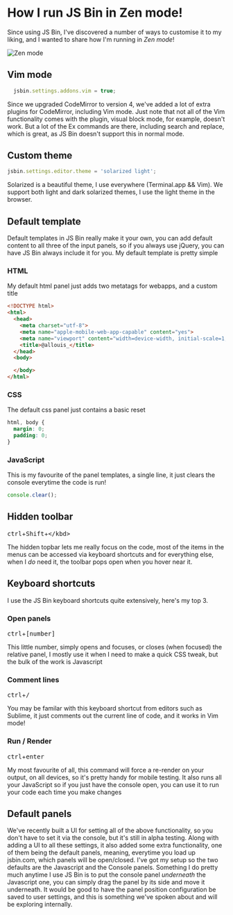 # How I run JS Bin in Zen mode!

Since using JS Bin, I've discovered a number of ways to customise it to my liking, and I wanted to share how I'm running in *Zen mode*!

![Zen mode](/images/jsbin-zen-mode-1.png)

## Vim mode

```javascript
  jsbin.settings.addons.vim = true;
```

Since we upgraded CodeMirror to version 4, we've added a lot of extra plugins for
CodeMirror, including Vim mode. Just note that not all of the Vim functionality
comes with the plugin, visual block mode, for example, doesn't work. But a lot of
the Ex commands are there, including search and replace, which is great, as JS Bin
doesn't support this in normal mode.

## Custom theme

```javascript
jsbin.settings.editor.theme = 'solarized light';
```

Solarized is a beautiful theme, I use everywhere (Terminal.app && Vim). We support
both light and dark solarized themes, I use the light theme in the browser.

## Default template

Default templates in JS Bin really make it your own, you can add default content
to all three of the input panels, so if you always use jQuery, you can have JS Bin
always include it for you. My default template is pretty simple 

### HTML

My default html panel just adds two metatags for webapps, and a custom title

```html
<!DOCTYPE html>
<html>
  <head>
    <meta charset="utf-8">
    <meta name="apple-mobile-web-app-capable" content="yes">
    <meta name="viewport" content="width=device-width, initial-scale=1, user-scalable=no">
    <title>@allouis_</title>
  </head>
  <body>

  </body>
</html>
```

### CSS

The default css panel just contains a basic reset

```css
html, body {
  margin: 0;
  padding: 0;
}
```

### JavaScript

This is my favourite of the panel templates, a single line, it just clears the console everytime 
the code is run!

```javascript
console.clear();
```

## Hidden toolbar

<kbd>ctrl</kbd>+<kbd>Shift</kbd>+<kbd>\</kbd>

The hidden topbar lets me really focus on the code, most of the items in the menus
can be accessed via keyboard shortcuts and for everything else, when I *do* need
it, the toolbar pops open when you hover near it.

## Keyboard shortcuts

I use the JS Bin keyboard shortcuts quite extensively, here's my top 3.

### Open panels

<kbd>ctrl</kbd>+<kbd>[number]</kbd>

This little number, simply opens and focuses, or closes (when focused) the relative
panel, I mostly use it when I need to make a quick CSS tweak, but the bulk of the
work is Javascript

### Comment lines

<kbd>ctrl</kbd>+<kbd>/</kbd>

You may be familar with this keyboard shortcut from editors such as Sublime, it
just comments out the current line of code, and it works in Vim mode!

### Run / Render

<kbd>ctrl</kbd>+<kbd>enter</kbd>

My most favourite of all, this command will force a re-render on your output, on
all devices, so it's pretty handy for mobile testing. It also runs all your JavaScript
so if you just have the console open, you can use it to run your code each time
you make changes

## Default panels

We've recently built a UI for setting all of the above functionality, so you don't have to set it via
the console, but it's still in alpha testing. Along with adding a UI to all these settings, it also
added some extra functionality, one of them being the default panels, meaning, everytime you load up
jsbin.com, which panels will be open/closed. I've got my setup so the two defaults are the Javascript
and the Console panels. Something I do pretty much anytime I use JS Bin is to put the console panel
*underneath* the Javascript one, you can simply drag the panel by its side and move it underneath. It
would be good to have the panel position configuration be saved to user settings, and this is something
we've spoken about and will be exploring internally.
